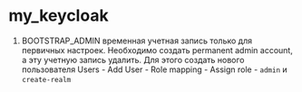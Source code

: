 # my_keycloak

1. BOOTSTRAP_ADMIN временная учетная запись только для первичных настроек. Необходимо создать permanent admin account, а эту учетную запись удалить.
Для этого создать нового пользователя Users - Add User - Role mapping - Assign role - ```admin``` и ```create-realm```